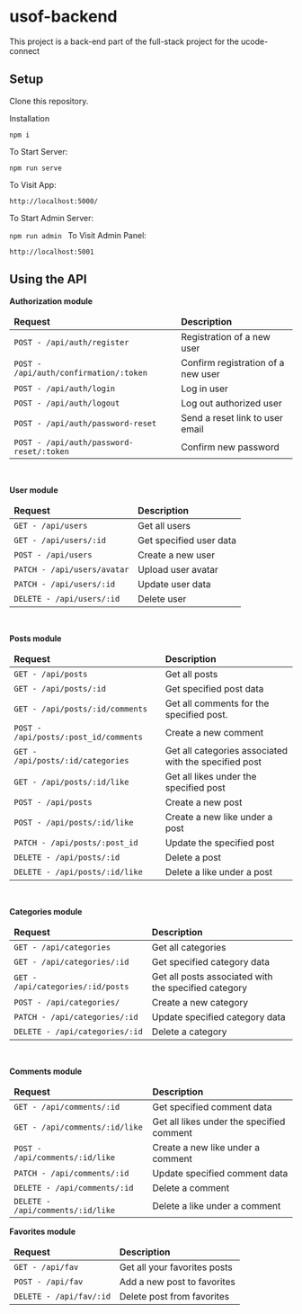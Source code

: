# usof-backend
<p>This project is a back-end part of the full-stack project for the ucode-connect</p>

<h2>Setup</h2>

<p>Clone this repository.
</p>
<p> 
Installation

`npm i`

To Start Server:

`npm run serve`

To Visit App:

`http://localhost:5000/`

To Start Admin Server:

`npm run admin
`
To Visit Admin Panel:

`http://localhost:5001`

</p>

<h2>Using the API</h2>
<p>
    <b>Authorization module</b>
        <table width="100%">
            <thead>
                <tr>
                    <td><b>Request</b></td>
                    <td><b>Description</b></td>
                </tr>
            </thead>
            <tr>
                <td><code>POST - /api/auth/register</code></td>
                <td>Registration of a new user</td>
            </tr>
            <tr>
                <td><code>POST - /api/auth/confirmation/:token</code></td>
                <td>Confirm registration of a new user</td>
            </tr>
            <tr>
                <td><code>POST - /api/auth/login</code></td>
                <td>Log in user</td>
            </tr>
            <tr>
                <td><code>POST - /api/auth/logout</code></td>
                <td>Log out authorized user</td>
            </tr>
            <tr>
                <td><code>POST - /api/auth/password-reset</code></td>
                <td>Send a reset link to user email</td>
            </tr>
            <tr>
                <td><code>POST - /api/auth/password-reset/:token</code></td>
                <td>Confirm new password</td>
            </tr>
        </table>
    </p>
    <br>
    <p><b>User module</b>
        <table width="100%">
            <thead>
                <tr>
                    <td><b>Request</b></td>
                    <td><b>Description</b></td>
                </tr>
            </thead>
            <tr>
                <td><code>GET - /api/users</code></td>
                <td>Get all users</td>
            </tr>
            <tr>
                <td><code>GET - /api/users/:id</code></td>
                <td>Get specified user data</td>
            </tr>
            <tr>
                <td><code>POST - /api/users</code></td>
                <td>Create a new user</td>
            </tr>
            <tr>
                <td><code>PATCH - /api/users/avatar</code></td>
                <td>Upload user avatar</td>
            </tr>
            <tr>
                <td><code>PATCH - /api/users/:id</code></td>
                <td>Update user data</td>
            </tr>
            <tr>
                <td><code>DELETE - /api/users/:id</code></td>
                <td>Delete user</td>
            </tr>
        </table>
    </p>
    <br>
    <p><b>Posts module</b>
        <table width="100%">
            <thead>
                <tr>
                    <td><b>Request</b></td>
                    <td><b>Description</b></td>
                </tr>
            </thead>
            <tr>
                <td><code>GET - /api/posts</code></td>
                <td>Get all posts</td>
            </tr>
            <tr>
                <td><code>GET - /api/posts/:id</code></td>
                <td>Get specified post data</td>
            </tr>
            <tr>
                <td><code>GET - /api/posts/:id/comments</code></td>
                <td>Get all comments for the specified post.</td>
            </tr>
            <tr>
                <td><code>POST - /api/posts/:post_id/comments</code></td>
                <td>Create a new comment</td>
            </tr>
            <tr>
                <td><code>GET - /api/posts/:id/categories</code></td>
                <td>Get all categories associated with the specified post</td>
            </tr>
            <tr>
                <td><code>GET - /api/posts/:id/like</code></td>
                <td>Get all likes under the specified post</td>
            </tr>
            <tr>
                <td><code>POST - /api/posts</code></td>
                <td>Create a new post</td>
            </tr>
            <tr>
                <td><code>POST - /api/posts/:id/like</code></td>
                <td>Create a new like under a post</td>
            </tr>
            <tr>
                <td><code>PATCH - /api/posts/:post_id</code></td>
                <td>Update the specified post</td>
            </tr>
            <tr>
                <td><code>DELETE - /api/posts/:id</code></td>
                <td>Delete a post</td>
            </tr>
            <tr>
                <td><code>DELETE - /api/posts/:id/like</code></td>
                <td>Delete a like under a post</td>
            </tr>
        </table>
    </p>
    <br>
    <p><b>Categories module</b>
        <table width="100%">
           <thead>
                <tr>
                    <td><b>Request</b></td>
                    <td><b>Description</b></td>
                </tr>
            </thead>
            <tr>
                <td><code>GET - /api/categories</code></td>
                <td>Get all categories</td>
            </tr>
            <tr>
                <td><code>GET - /api/categories/:id</code></td>
                <td>Get specified category data</td>
            </tr>
            <tr>
                <td><code>GET - /api/categories/:id/posts</code></td>
                <td>Get all posts associated with the specified category</td>
            </tr>
            <tr>
                <td><code>POST - /api/categories/</code></td>
                <td>Create a new category</td>
            </tr>
            <tr>
                <td><code>PATCH - /api/categories/:id</code></td>
                <td>Update specified category data</td>
            </tr>
            <tr>
                <td><code>DELETE - /api/categories/:id</code></td>
                <td>Delete a category</td>
            </tr>
        </table>
    </p>
    <br>
    <p><b>Comments module</b>
        <table width="100%">
            <thead>
                <tr>
                    <td><b>Request</b></td>
                    <td><b>Description</b></td>
                </tr>
            </thead>
            <tr>
                <td><code>GET - /api/comments/:id</code></td>
                <td>Get specified comment data</td>
            </tr>
            <tr>
                <td><code>GET - /api/comments/:id/like</code></td>
                <td>Get all likes under the specified comment</td>
            </tr>
            <tr>
                <td><code>POST - /api/comments/:id/like</code></td>
                <td>Create a new like under a comment</td>
            </tr>
            <tr>
                <td><code>PATCH - /api/comments/:id</code></td>
                <td>Update specified comment data</td>
            </tr>
            <tr>
                <td><code>DELETE - /api/comments/:id</code></td>
                <td>Delete a comment</td>
            </tr>
            <tr>
                <td><code>DELETE - /api/comments/:id/like</code></td>
                <td>Delete a like under a comment</td>
            </tr>
        </table>
    </p>
        <p><b>Favorites module</b>
        <table width="100%">
            <thead>
                <tr>
                    <td><b>Request</b></td>
                    <td><b>Description</b></td>
                </tr>
            </thead>
            <tr>
                <td><code>GET - /api/fav</code></td>
                <td>Get all your favorites posts</td>
            </tr>
            <tr>
                <td><code>POST - /api/fav</code></td>
                <td>Add a new post to favorites</td>
            </tr>
            <tr>
                <td><code>DELETE - /api/fav/:id</code></td>
                <td>Delete post from favorites</td>
            </tr>
        </table>
    </p>


